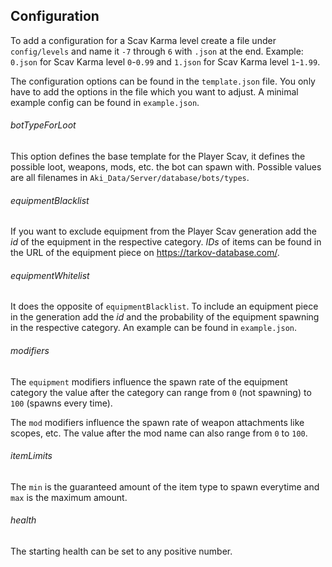 ## Configuration
To add a configuration for a Scav Karma level create a file under `config/levels` and name it `-7` through `6` with
`.json` at the end. Example: `0.json` for Scav Karma level `0`-`0.99` and `1.json` for Scav Karma level `1`-`1.99`.

The configuration options can be found in the `template.json` file. You only have to add the options in the file which
you want to adjust. A minimal example config can be found in `example.json`.

###### botTypeForLoot
This option defines the base template for the Player Scav, it defines the possible loot, weapons, mods, etc. the bot
can spawn with. Possible values are all filenames in `Aki_Data/Server/database/bots/types`.

###### equipmentBlacklist
If you want to exclude equipment from the Player Scav generation add the _id_ of the equipment in the respective
category. _IDs_ of items can be found in the URL of the equipment piece on https://tarkov-database.com/.

###### equipmentWhitelist
It does the opposite of `equipmentBlacklist`. To include an equipment piece in the generation add the _id_ and the
probability of the equipment spawning in the respective category. An example can be found in `example.json`.

###### modifiers
The `equipment` modifiers influence the spawn rate of the equipment category the value after the category can range from
`0` (not spawning) to `100` (spawns every time).

The `mod` modifiers influence the spawn rate of weapon attachments like scopes, etc. The value after the mod name can
also range from `0` to `100`.

###### itemLimits
The `min` is the guaranteed amount of the item type to spawn everytime and `max` is the maximum amount.

###### health
The starting health can be set to any positive number.